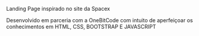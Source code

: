 Landing Page inspirado no site da Spacex

Desenvolvido em parceria com a OneBitCode com intuito de aperfeiçoar os conhecimentos em HTML, CSS, BOOTSTRAP E JAVASCRIPT
